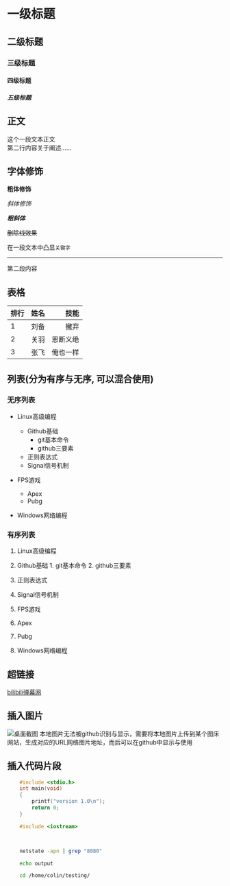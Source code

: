 



# 一级标题
## 二级标题
### 三级标题
#### 四级标题
##### 五级标题


## 正文
   这个一段文本正文<br>
第二行内容关于阐述......<br>




## 字体修饰
**粗体修饰**

*斜体修饰*

***粗斜体***

~~删除线效果~~

在一段文本中凸显`关键字`

------------------------------------------

第二段内容


## 表格

|排行|姓名|技能|
--|:--:|--:|
|1|刘备|撇弃|
|2|关羽|恩断义绝|
|3|张飞|俺也一样|


## 列表(分为有序与无序, 可以混合使用)
### 无序列表
* Linux高级编程
  * Github基础
    * git基本命令
    * github三要素
  * 正则表达式
  * Signal信号机制

* FPS游戏
  * Apex
  * Pubg
* Windows网络编程

### 有序列表
1. Linux高级编程
  1. Github基础
    1. git基本命令
    2. github三要素
  2. 正则表达式
  3. Signal信号机制

2. FPS游戏
  1. Apex
  2. Pubg
3. Windows网络编程


## 超链接
[bilibili弹幕网](https://www.bilibili.com "点击去世")


## 插入图片
![桌面截图](C://Users//wang_//Desktop//111111.png "点击复活")
	本地图片无法被github识别与显示，需要将本地图片上传到某个图床网站，生成对应的URL网络图片地址，而后可以在github中显示与使用



## 插入代码片段
```c
	#include <stdio.h>
	int main(void)
	{
		printf("version 1.0\n");
		return 0;
	}

```

```cpp
	#include <iostream>


```

```python
```

```java
```

```bash
	netstate -apn | grep "8080"

	echo output

	cd /home/colin/testing/

```





